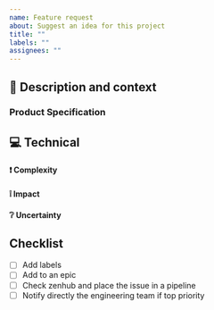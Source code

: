 ```yaml
---
name: Feature request
about: Suggest an idea for this project
title: ""
labels: ""
assignees: ""
---
```


## :notebook_with_decorative_cover: Description and context

<!-- User story, general description of the feature -->

### Product Specification

<!-- Interaction, acceptance criteria, figma link -->

## :computer: Technical

#### :exclamation: Complexity

<!-- What is the most complex part of the issue? -->

#### :grey_exclamation: Impact

<!-- Affected (processes, endpoints, pages, libs etc), errors, context, related refactors -->

#### :grey_question: Uncertainty

<!-- Research needed, implementation doubts -->

## Checklist

- [ ] Add labels
- [ ] Add to an epic
- [ ] Check zenhub and place the issue in a pipeline
- [ ] Notify directly the engineering team if top priority
